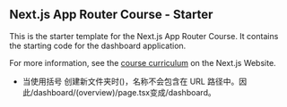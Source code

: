 ## Next.js App Router Course - Starter

This is the starter template for the Next.js App Router Course. It contains the starting code for the dashboard application.

For more information, see the [course curriculum](https://nextjs.org/learn) on the Next.js Website.


* 当使用括号 创建新文件夹时()，名称不会包含在 URL 路径中。因此/dashboard/(overview)/page.tsx变成/dashboard。